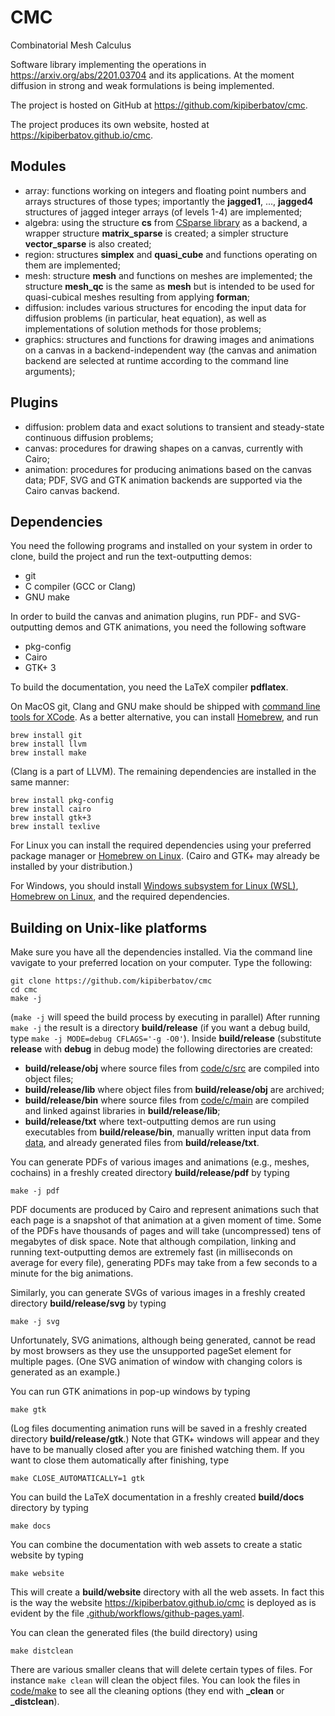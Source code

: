 # CMC
Combinatorial Mesh Calculus

Software library implementing the operations in
<https://arxiv.org/abs/2201.03704> and its applications.
At the moment diffusion in strong and weak formulations is being implemented.

The project is hosted on GitHub at <https://github.com/kipiberbatov/cmc>.

The project produces its own website, hosted at
<https://kipiberbatov.github.io/cmc>.

## Modules
- array: functions working on integers and floating point numbers and
arrays structures of those types;
importantly the **jagged1**, ..., **jagged4** structures of jagged integer
arrays (of levels 1-4) are implemented;
- algebra: using the structure **cs** from
[CSparse library](https://github.com/DrTimothyAldenDavis/SuiteSparse/tree/stable/CSparse)
as a backend, a wrapper structure **matrix\_sparse** is created;
a simpler structure **vector\_sparse** is also created;
- region: structures **simplex** and **quasi\_cube**
and functions operating on them are implemented;
- mesh: structure **mesh** and functions on meshes are implemented;
the structure **mesh\_qc** is the same as **mesh** but is intended to be used
for quasi-cubical meshes resulting from applying **forman**;
- diffusion: includes various structures for encoding the input data for
diffusion problems (in particular, heat equation), as well as implementations
of solution methods for those problems;
- graphics: structures and functions for drawing images and animations on a
canvas in a backend-independent way (the canvas and animation backend are
selected at runtime according to the command line arguments);

## Plugins
- diffusion: problem data and exact solutions to transient and steady-state
continuous diffusion problems;
- canvas: procedures for drawing shapes on a canvas, currently with Cairo;
- animation: procedures for producing animations based on the canvas data;
PDF, SVG and GTK animation backends are supported via the Cairo canvas backend.

## Dependencies

You need the following programs and installed on your system in order to clone,
build the project and run the text-outputting demos:
- git
- C compiler (GCC or Clang)
- GNU make

In order to build the canvas and animation plugins, run PDF- and SVG-outputting
demos and GTK animations, you need the following software
- pkg-config
- Cairo
- GTK+ 3

To build the documentation, you need the LaTeX compiler **pdflatex**. 

On MacOS git, Clang and GNU make should be shipped with
[command line tools for XCode](https://developer.apple.com/xcode/resources/).
As a better alternative, you can install [Homebrew](https://brew.sh), and run

```
brew install git
brew install llvm
brew install make
```

(Clang is a part of LLVM).
The remaining dependencies are installed in the same manner:

```
brew install pkg-config
brew install cairo
brew install gtk+3
brew install texlive
```

For Linux you can install the required dependencies using your preferred
package manager or [Homebrew on Linux](https://docs.brew.sh/Homebrew-on-Linux).
(Cairo and GTK+ may already be installed by your distribution.)

For Windows, you should install
[Windows subsystem for Linux (WSL)](https://learn.microsoft.com/en-us/windows/wsl/install),
[Homebrew on Linux](https://docs.brew.sh/Homebrew-on-Linux),
and the required dependencies.


## Building on Unix-like platforms

Make sure you have all the dependencies installed.
Via the command line vavigate to your preferred location on your computer.
Type the following:

```
git clone https://github.com/kipiberbatov/cmc
cd cmc
make -j
```

(`make -j` will speed the build process by executing in parallel)
After running `make -j` the result is a directory **build/release**
(if you want a debug build, type `make -j MODE=debug CFLAGS='-g -O0'`).
Inside **build/release** (substitute **release** with **debug** in debug mode)
the following directories are created:
- **build/release/obj** where source files from
[code/c/src](https://github.com/kipiberbatov/cmc/tree/main/code/c/src)
are compiled into object files;
- **build/release/lib** where object files from **build/release/obj**
are archived;
- **build/release/bin** where source files from
[code/c/main](https://github.com/kipiberbatov/cmc/tree/main/code/c/main)
are compiled and linked against libraries in **build/release/lib**;
- **build/release/txt** where text-outputting demos are run using
executables from **build/release/bin**,
manually written input data from
[data](https://github.com/kipiberbatov/cmc/tree/main/data),
and already generated files from **build/release/txt**.

You can generate PDFs of various images and animations (e.g., meshes, cochains)
in a freshly created directory **build/release/pdf** by typing
```
make -j pdf
```
PDF documents are produced by Cairo and represent animations such that
each page is a snapshot of that animation at a given moment of time.
Some of the PDFs have thousands of pages
and will take (uncompressed) tens of megabytes of disk space.
Note that although compilation, linking and running text-outputting demos are
extremely fast (in milliseconds on average for every file),
generating PDFs may take from a few seconds to a minute for the big animations.

Similarly, you can generate SVGs of various images in a freshly created
directory **build/release/svg** by typing
```
make -j svg
```
Unfortunately, SVG animations, although being generated, cannot be read by most
browsers as they use the unsupported pageSet element for multiple pages.
(One SVG animation of window with changing colors is generated as an example.)

You can run GTK animations in pop-up windows by typing
```
make gtk
```
(Log files documenting animation runs will be saved in a freshly created
directory **build/release/gtk**.)
Note that GTK+ windows will appear and they have to be manually closed after
you are finished watching them.
If you want to close them automatically after finishing, type
```
make CLOSE_AUTOMATICALLY=1 gtk
```

You can build the LaTeX documentation in a freshly created **build/docs**
directory by typing
```
make docs
```

You can combine the documentation with web assets to create a static website by
typing
```
make website
```
This will create a **build/website** directory with all the web assets.
In fact this is the way the website
<https://kipiberbatov.github.io/cmc>
is deployed as is evident by the file
[.github/workflows/github-pages.yaml](https://github.com/kipiberbatov/cmc/blob/main/.github/workflows/github-pages.yaml).

You can clean the generated files (the build directory) using
```
make distclean
```

There are various smaller cleans that will delete certain types of files.
For instance `make clean` will clean the object files.
You can look the files in
[code/make](https://github.com/kipiberbatov/cmc/tree/main/code/make)
to see all the cleaning options (they end with **_clean** or **_distclean**).

